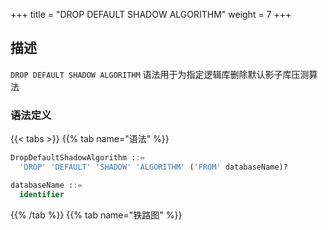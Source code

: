 +++
title = "DROP DEFAULT SHADOW ALGORITHM"
weight = 7
+++

## 描述

`DROP DEFAULT SHADOW ALGORITHM` 语法用于为指定逻辑库删除默认影子库压测算法

### 语法定义

{{< tabs >}}
{{% tab name="语法" %}}
```sql
DropDefaultShadowAlgorithm ::=
  'DROP' 'DEFAULT' 'SHADOW' 'ALGORITHM' ('FROM' databaseName)?

databaseName ::=
  identifier
```
{{% /tab %}}
{{% tab name="铁路图" %}}
<iframe frameborder="0" name="diagram" id="diagram" width="100%" height="100%"></iframe>
{{% /tab %}}
{{< /tabs >}}

### 补充说明

- 未指定 `databaseName` 时，默认是当前使用的 `DATABASE`。 如果也未使用 `DATABASE` 则会提示 `No database selected`。

### 示例

- 为指定数据库删除默认影子库压测算法

```sql
DROP DEFAULT SHADOW ALGORITHM FROM test1;
```

- 为当前数据库删除默认影子库压测算法

```sql
DROP DEFAULT SHADOW ALGORITHM;
```

### 保留字

`DROP`、`DEFAULT`、`SHADOW`、`ALGORITHM`、`FROM`

### 相关链接

- [保留字](/cn/reference/distsql/syntax/reserved-word/)